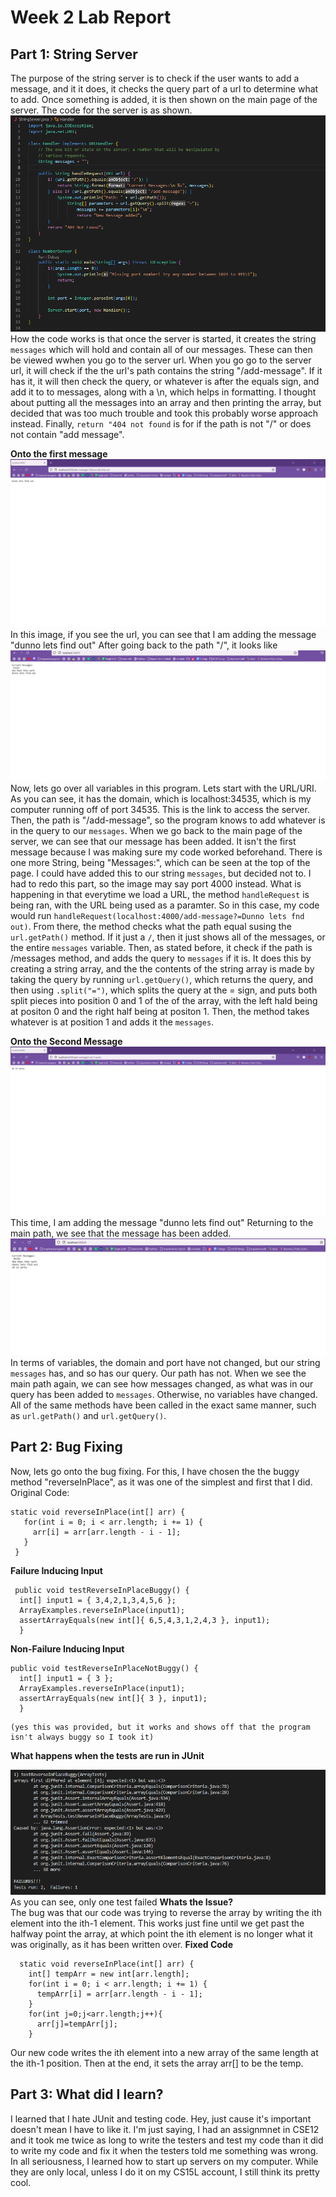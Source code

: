 # Week 2 Lab Report


## Part 1: String Server
The purpose of the string server is to check if the user wants to add a message, and it it does, it checks the query part of a url to determine what to add. Once something is added, it is then shown on the main page of the server.
The code for the server is as shown.
![Image](StringServer_Image.png)
How the code works is that once the server is started, it creates the string `messages` which will hold and contain all of our messages. These can then be viewed wwhen you go to the server url. When you go go to the server url, it will check if the the url's path contains the string "/add-message". If it has it, it will then check the query, or whatever is after the equals sign, and add it to to messages, along with a \n, which helps in formatting. I thought about putting all the messages into an array and then printing the array, but decided that was too much trouble and took this probably worse approach instead. Finally, `return "404 not found`  is for if the path is not "/" or does not contain "add message".

__Onto the first message__
![Image](1st_message.png)
In this image, if you see the url, you can see that I am adding the message "dunno lets find out"
After going back to the path "/", it looks like
![Image](first_message_shown.png)
Now, lets go over all variables in this program.
Lets start with the URL/URI. As you can see, it has the domain, which is localhost:34535, which is my computer running off of port 34535. This is the link to access the server. Then, the path is "/add-message", so the program knows to add whatever is in the query to our `messages`. When we go back to the main page of the server, we can see that our message has been added. It isn't the first message because I was making sure my code worked beforehand. There is one more String, being "Messages:", which can be seen at the top of the page. I could have added this to our string `messages`, but decided not to. I had to redo this part, so the image may say port 4000 instead. What is happening in that everytime we load a URL, the method `handleRequest` is being ran, with the URL being used as a paramter. So in this case, my code would run `handleRequest(localhost:4000/add-message?=Dunno lets fnd out)`. From there, the method checks what the path equal susing the `url.getPath()` method. If it just a `/`, then it just shows all of the messages, or the entire `messages` variable. Then, as stated before, it check if the path is /messages method, and adds the query to `messages` if it is. It does this by creating a string array, and the the contents of the string array is made by taking the query by running `url.getQuery()`, which returns the query, and then using `.split("=")`, which splits the query at the = sign, and puts both split pieces into position 0 and 1 of the of the array, with the left hald being at positon 0 and the right half being at positon 1. Then, the method takes whatever is at position 1 and adds it the `messages`. 

__Onto the Second Message__
![Image](2nd_message.png )
This time, I am adding the message "dunno lets find out"
Returning to the main path, we see that the message has been added.
 ![Image](2nd_message_shown.png )
 In terms of variables, the domain and port have not changed, but our string `messages` has, and so has our query. Our path has not. When we see the main path again, we can see how messages changed, as what was in our query has been added to `messages`. Otherwise, no variables have changed. All of the same methods have been called in the exact same manner, such as `url.getPath()` and `url.getQuery()`.  
 
 
## Part 2: Bug Fixing
 Now, lets go onto the bug fixing. For this, I have chosen the the buggy method "reverseInPlace", as it was one of the simplest and first that I did.
 Original Code:  
 
 ```
 static void reverseInPlace(int[] arr) {
    for(int i = 0; i < arr.length; i += 1) {
      arr[i] = arr[arr.length - i - 1];
    }
  }
  ```  
  
  
  __Failure Inducing Input__  
  ```
   public void testReverseInPlaceBuggy() {
    int[] input1 = { 3,4,2,1,3,4,5,6 };
    ArrayExamples.reverseInPlace(input1);
    assertArrayEquals(new int[]{ 6,5,4,3,1,2,4,3 }, input1);
	}
   ```
  __Non-Failure Inducing Input__  
  ```
  public void testReverseInPlaceNotBuggy() {
    int[] input1 = { 3 };
    ArrayExamples.reverseInPlace(input1);
    assertArrayEquals(new int[]{ 3 }, input1);
	}
   ```
	(yes this was provided, but it works and shows off that the program isn't always buggy so I took it)  
	
  __What happens when the tests are run in JUnit__  
  
 ![Image](lab3tests.png )
 As you can see, only one test failed
__Whats the Issue?__  
The bug was that our code was trying to reverse the array by writing the ith element into the ith-1 element. This works just fine until we get past the halfway point the array, at which point the ith element is no longer what it was originally, as it has been written over.
__Fixed Code__  

```
  static void reverseInPlace(int[] arr) {
    int[] tempArr = new int[arr.length];
    for(int i = 0; i < arr.length; i += 1) {
      tempArr[i] = arr[arr.length - i - 1];
    }
    for(int j=0;j<arr.length;j++){
      arr[j]=tempArr[j];
    }  
  ```  
  
Our new code writes the ith element into a new array of the same length at the ith-1 position. Then at the end, it sets the array arr[] to be the temp.
## Part 3: What did I learn?  

I learned that I hate JUnit and testing code. Hey, just cause it's important doesn't mean I have to like it. I'm just saying, I had an assignmnet in CSE12 and it took me twice as long to write the testers and test my code than it did to write my code and fix it when the testers told me something was wrong.
In all seriousness, I learned how to start up servers on my computer. While they are only local, unless I do it on my CS15L account, I still think its pretty cool.
